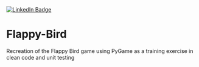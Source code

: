 <div id="badges">
  <a href="https://www.linkedin.com/in/anthony-gillard">
    <img src="https://img.shields.io/badge/LinkedIn-blue?style=for-the-badge&logo=linkedin&logoColor=white" alt="LinkedIn Badge"/>
  </a>
</div>

# Flappy-Bird
Recreation of the Flappy Bird game using PyGame as a training exercise in clean code and unit testing
